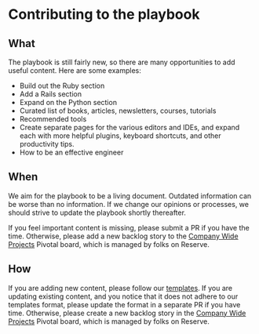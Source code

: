 # Contributing to the playbook

## What

The playbook is still fairly new, so there are many opportunities to add useful
content. Here are some examples:

- Build out the Ruby section
- Add a Rails section
- Expand on the Python section
- Curated list of books, articles, newsletters, courses, tutorials
- Recommended tools
- Create separate pages for the various editors and IDEs, and expand each with
  more helpful plugins, keyboard shortcuts, and other productivity tips.
- How to be an effective engineer

## When

We aim for the playbook to be a living document. Outdated information can be
worse than no information. If we change our opinions or processes, we should
strive to update the playbook shortly thereafter.

If you feel important content is missing, please submit a PR if you have the
time. Otherwise, please add a new backlog story to the
[Company Wide Projects](https://www.pivotaltracker.com/n/projects/2120515)
Pivotal board, which is managed by folks on Reserve.

## How

If you are adding new content, please follow our
[templates](./templates/README.md). If you are updating existing content, and
you notice that it does not adhere to our templates format, please update the
format in a separate PR if you have time. Otherwise, please create a new backlog
story in the [Company Wide Projects](https://www.pivotaltracker.com/n/projects/2120515)
Pivotal board, which is managed by folks on Reserve.
